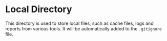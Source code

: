# Local Directory

This directory is used to store local files,
such as cache files, logs and reports from various tools.
It will be automatically added to the `.gitignore` file.